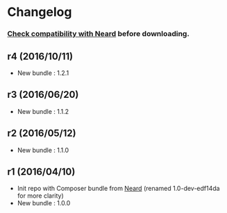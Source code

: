 # Changelog

### [Check compatibility with Neard](https://github.com/crazy-max/neard/wiki/toolComposer#latest) before downloading.

## r4 (2016/10/11)

* New bundle : 1.2.1

## r3 (2016/06/20)

* New bundle : 1.1.2

## r2 (2016/05/12)

* New bundle : 1.1.0

## r1 (2016/04/10)

* Init repo with Composer bundle from [Neard](https://github.com/crazy-max/neard) (renamed 1.0-dev-edf14da for more clarity)
* New bundle : 1.0.0
